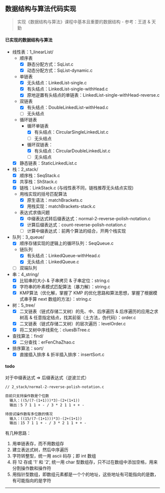 ## 数据结构与算法代码实现

> 实现《数据结构与算法》课程中基本且重要的数据结构 - 参考：王道 & 天勤

#### 已实现的数据结构与算法

- 线性表：1_linearList/
  - 顺序表
    - [x] 静态分配方式：SqList.c
    - [x] 动态分配方式：SqList-dynamic.c
  - 单链表
    - [x] 无头结点：LinkedList-single.c
    - [x] 有头结点：LinkedList-single-withHead.c
    - [x] 原地逆置有头结点的单链表：LinkedList-single-withHead-reverse.c
  - 双链表
    - [x] 有头结点：DoubleLinkedList-withHead.c
    - [ ] 无头结点
  - 循环链表
    - 循环单链表
      - [x] 有头结点：CircularSingleLinkedList.c
      - [ ] 无头结点
    - 循环双链表：
      - [x] 有头结点：CircularDoubleLinkedList.c
      - [ ] 无头结点
  - [x] 静态链表：StaticLinkedList.c

- 栈：2_stack/
  - [x] 顺序栈：SeqStack.c
  - [x] 共享栈：ShStack.c
  - [x] 链栈：LinkStack.c (与线性表不同，链栈推荐无头结点实现)
  - 用栈实现的括号匹配算法
    - [x] 原生语法：matchBrackets.c
    - [x] 用栈实现：matchBrackets-stack.c
  - 表达式求值问题
    - [x] 中缀表达式转后缀表达式：normal-2-reverse-polish-notation.c
    - [x] 计算后缀表达式：count-reverse-polish-notation.c
    - [ ] 计算中缀表达式：前两个算法的结合，开两个栈实现

- 队列：3_queue/
  - [x] 顺序存储实现的逻辑上的循环队列：SeqQueue.c
  - 链队列
    - [x] 有头结点：LinkedQueue-withHead.c
    - [x] 无头结点：LinkedQueue.c
  - [ ] 双端队列

- 串：4_string/
  - [x] 比较串的大小 & 子串拷贝 & 子串定位：string.c
  - [x] 字符串的朴素模式匹配算法（暴力解）：string.c
  - [x] KMP算法（优化解，掌握了 KMP 的优化思路和算法思想，掌握了根据模式串手算 next 数组的方法）：string.c

- 树：5_tree/
  - [x] 二叉链表（链式存储二叉树）的先、中、后序遍历 & 后序遍历的应用之求树高 & 任意指定结点，找其前驱（土方法，伪代码）：order.c
  - [x] 二叉链表（链式存储二叉树）的层次遍历：levelOrder.c
  - [x] 将二叉树中序线索化：cluesBiTree.c

- 查找算法：find/
  - [x] 二分查找：erFenChaZhao.c

- 排序算法：sort/
  - [x] 直接插入排序 & 折半插入排序：insertSort.c

#### todo

对于中缀表达式 => 后缀表达式（逆波兰式）

```txt
// 2_stack/normal-2-reverse-polish-notation.c

目前只支持操作数是个位数
  输入：((5/(7-(1+1)))*3)-(2+(1+1))
  输出：5 7 1 1 + - / 3 * 2 1 1 + + -

待尝试操作数有多位数的情况
  输入：((15/(7-(1+1)))*3)-(2+(1+1))
  输出：15 7 1 1 + - / 3 * 2 1 1 + + -
```

有几种思路：

  1. 用单链表存，而不用数组存
  2. 建立表达式树，然后中序遍历
  3. 字符转整型，统一用 ascii 码存；即 int 数组
  4. 将 12 存成 '1' 和 '2', 统一用 char 型数组存，只不过在数组中添加空格，用来分割操作数和操作符
  5. 用指针型数组，即数组元素都是一个个的地址，这些地址有可能指向的是数，有可能指向的是字符

---
